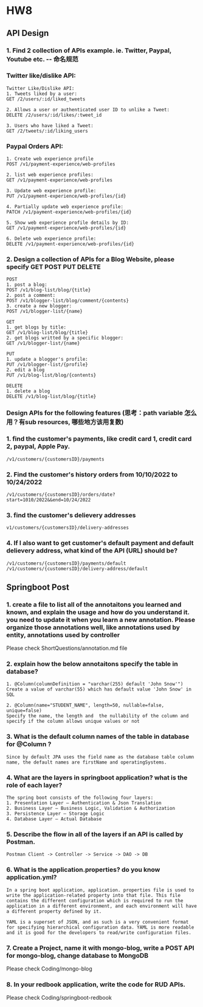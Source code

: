 # HW8
## API Design
### 1. Find 2 collection of APIs example. ie. Twitter, Paypal, Youtube etc.  -- 命名规范
### Twitter like/dislike API:
```
Twitter Like/Dislike API:
1. Tweets liked by a user:
GET /2/users/:id/liked_tweets

2. Allows a user or authenticated user ID to unlike a Tweet: 
DELETE /2/users/:id/likes/:tweet_id

3. Users who have liked a Tweet:
GET /2/tweets/:id/liking_users
```

### Paypal Orders API:
```
1. Create web experience profile
POST /v1/payment-experience/web-profiles

2. list web experience profiles:
GET /v1/payment-experience/web-profiles

3. Update web experience profile:
PUT /v1/payment-experience/web-profiles/{id}

4. Partially update web experience profile:
PATCH /v1/payment-experience/web-profiles/{id}

5. Show web experience profile details by ID:
GET /v1/payment-experience/web-profiles/{id}

6. Delete web experience profile:
DELETE /v1/payment-experience/web-profiles/{id}
```

### 2. Design a collection of APIs for a Blog Website, please specify GET POST PUT DELETE
```
POST
1. post a blog:
POST /v1/blog-list/blog/{title}
2. post a comment:
POST /v1/blogger-list/blog/comment/{contents}
3. create a new blogger:
POST /v1/blogger-list/{name}

GET
1. get blogs by title:
GET /v1/blog-list/blog/{title}
2. get blogs writted by a specific blogger:
GET /v1/blogger-list/{name}

PUT
1. update a blogger's profile:
PUT /v1/blogger-list/{profile}
2. edit a blog
PUT /v1/blog-list/blog/{contents}

DELETE
1. delete a blog
DELETE /v1/blog-list/blog/{title}
```

### Design APIs for the following features (思考：path variable 怎么用？有sub resources, 哪些地方该用复数)
### 1. find the customer's payments, like credit card 1, credit card 2, paypal, Apple Pay.
```
/v1/customers/{customersID}/payments
```
### 2. Find the customer's history orders from 10/10/2022 to 10/24/2022
```
/v1/customers/{customersID}/orders/date?start=1010/2022&&end=10/24/2022
```

### 3. find the customer's delievery  addresses
```
v1/customers/{customersID}/delivery-addresses
```

### 4. If I also want to get customer's default payment and default delievery address, what kind of the API (URL) should be?
```
/v1/customers/{customersID}/payments/default
/v1/customers/{customersID}/delivery-address/default
```


## Springboot Post
### 1. create a file to list all of the annotaitons you learned and known, and explain the usage and how do you understand it. you need to update it when you learn a new annotation. Please organize those annotations well, like annotations used by entity, annotations used by controller
Please check ShortQuestions/annotation.md file

### 2. explain how the below annotaitons specify the table in database?
```
1. @Column(columnDefinition = "varchar(255) default 'John Snow'")
Create a value of varchar(55) which has default value 'John Snow' in SQL

2. @Column(name="STUDENT_NAME", length=50, nullable=false, unique=false)
Specify the name, the length and  the nullability of the column and specify if the column allows unique values or not
```

### 3. What is the default column names of the table in database for @Column ?
```
Since by default JPA uses the field name as the database table column name, the default names are firstName and operatingSystems.
```

### 4. What are the layers in springboot application? what is the role of each layer?
```
The spring boot consists of the following four layers:
1. Presentation Layer – Authentication & Json Translation
2. Business Layer – Business Logic, Validation & Authorization
3. Persistence Layer – Storage Logic
4. Database Layer – Actual Database
```

### 5. Describe the flow in all of the layers if an API is called by Postman.
```
Postman Client -> Controller -> Service -> DAO -> DB
```

### 6. What is the application.properties? do you know application.yml?
```
In a spring boot application, application. properties file is used to write the application-related property into that file. This file contains the different configuration which is required to run the application in a different environment, and each environment will have a different property defined by it.

YAML is a superset of JSON, and as such is a very convenient format for specifying hierarchical configuration data. YAML is more readable and it is good for the developers to read/write configuration files. 
```

### 7. Create a Project, name it with mongo-blog, write a POST API for mongo-blog, change database to MongoDB
Please check Coding/mongo-blog

### 8. In your redbook application, write the code for RUD APIs.
Please check Coding/springboot-redbook





